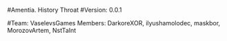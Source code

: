 #Amentia. History Throat
#Version: 0.0.1

#Team: VaselevsGames
Members: DarkoreXOR, ilyushamolodec, maskbor, MorozovArtem, NstTaInt
